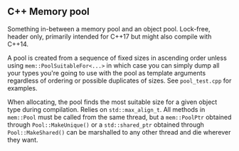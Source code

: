 ## C++ Memory pool

Something in-between a memory pool and an object pool. Lock-free, header only, primarily intended for C++17 but might
 also compile with C++14.

A pool is created from a sequence of fixed sizes in ascending order unless using `mem::PoolSuitableFor<...>` in which
 case you can simply dump all your types you're going to use with the pool as template arguments regardless of ordering
  or possible duplicates of sizes. See `pool_test.cpp` for examples.
  
When allocating, the pool finds the most suitable size for a given object type during compilation. Relies on `std::max_align_t`. All methods in `mem::Pool` must be called from the
   same thread, but a `mem::PoolPtr` obtained through `Pool::MakeUnique()` or a `std::shared_ptr` obtained through
    `Pool::MakeShared()` can be marshalled to any other thread and die wherever they want.
